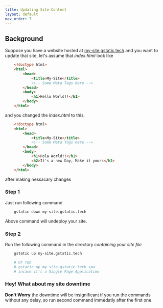 ```yaml
---
title: Updating Site Content
layout: default
nav_order: 7
---
```


## Background
Suppose you have a website hosted at [my-site.gstatic.tech](#) and you want to update that site, let's assume that *index.html* look like
```html
    <!doctype html>
    <html>
        <head>
            <title>My-Site</title>
            <!-- Some Meta Tags here -->
        </head>
        <body>
            <h1>Hello World!!</h1>
        </body>
    </html>

```
and you changed the *index.html* to this,
```html
    <!doctype html>
    <html>
        <head>
            <title>My-Site</title>
            <!-- Some Meta Tags here -->
        </head>
        <body>
            <h1>Hola World!!</h1>
            <h2>It's a new Day, Make it yours</h2>
        </body>
    </html>

```
after making nessacary changes 
### Step 1
Just run following command
```sh
    gstatic down my-site.gstatic.tech
```
Above command will undeploy your site.
### Step 2
Run the following command in the directory *containing your site file*
```sh
    gstatic up my-site.gstatic.tech

    # Or run
    # gstatic up my-site.gstatic.tech spa 
    # incase it's a Single Page Application
```
### Hey! What about my site downtime
**Don't Worry** the downtime will be insignificant if you run the commands without any delay, so run second command immedatly after the first one.